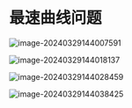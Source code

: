 # 最速曲线问题

![image-20240329144007591](C:\Users\zxm\AppData\Roaming\Typora\typora-user-images\image-20240329144007591.png)

![image-20240329144018137](C:\Users\zxm\AppData\Roaming\Typora\typora-user-images\image-20240329144018137.png)

![image-20240329144028459](C:\Users\zxm\AppData\Roaming\Typora\typora-user-images\image-20240329144028459.png)

![image-20240329144038425](C:\Users\zxm\AppData\Roaming\Typora\typora-user-images\image-20240329144038425.png)